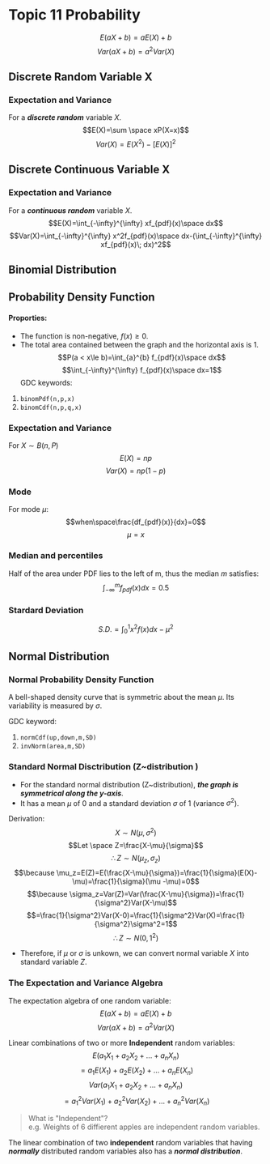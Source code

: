 # Topic 11 Probability

$$E(aX+b) = aE(X)+b$$
$$Var(aX+b)=a^2Var(X)$$

## Discrete Random Variable X

### Expectation and Variance
For a ***discrete random*** variable $X$.  
$$E(X)=\sum \space xP(X=x)$$
$$Var(X)=E(X^2)-[E(X)]^2$$

## Discrete Continuous Variable X

### Expectation and Variance
For a ***continuous random*** variable $X$.  
$$E(X)=\int_{-\infty}^{\infty} xf_{pdf}(x)\space dx$$
$$Var(X)=\int_{-\infty}^{\infty} x^2f_{pdf}(x)\space dx-(\int_{-\infty}^{\infty} xf_{pdf}(x)\; dx)^2$$

## Binomial Distribution
## Probability Density Function
#### Proporties:
* The function is non-negative, $f(x) \ge 0$.  
*  The total area contained between the graph and the horizontal axis is 1. 
$$P(a < x\le b)=\int_{a}^{b} f_{pdf}(x)\space dx$$
$$\int_{-\infty}^{\infty} f_{pdf}(x)\space dx=1$$
GDC keywords:
1. `binomPdf(n,p,x)`  
2. `binomCdf(n,p,q,x)`

### Expectation and Variance
For $X \sim B(n,P)$
$$E(X)=np$$
$$Var(X)=np(1-p)$$

### Mode 
For mode $\mu$:
$$when\space\frac{df_{pdf}(x)}{dx}=0$$
$$\mu =x$$

### Median and percentiles
Half of the area under PDF lies to the left of m, thus the median $m$ satisfies: 
$$\int_{-\infty}^{m}f_{pdf}(x)dx=0.5$$

### Stardard Deviation
$$S.D.=\int_{0}^{1}x^2f(x)dx-\mu^2$$


## Normal Distribution 
### Normal Probability Density Function 
A bell-shaped density curve that is symmetric about the mean $\mu$. Its variability is measured by $\sigma$.  

GDC keyword: 
1.  `normCdf(up,down,m,SD)`
2.  `invNorm(area,m,SD)`

### Standard Normal Disctribution (Z~distribution ) 
* For the standard normal distribution (Z~distribution), ***the graph is symmetrical along the y-axis***. 
* It has a mean $\mu$ of $0$ and a standard deviation $\sigma$ of 1 (variance $\sigma^2$).   

Derivation: 
$$X\sim N(\mu,\sigma^2)$$
$$Let \space Z=\frac{X-\mu}{\sigma}$$
$$\therefore Z\sim N(\mu_z,\sigma_z)$$
$$\because \mu_z=E(Z)=E(\frac{X-\mu}{\sigma})=\frac{1}{\sigma}(E(X)-\mu)=\frac{1}{\sigma}(\mu -\mu)=0$$
$$\because \sigma_z=Var(Z)=Var(\frac{X-\mu}{\sigma})=\frac{1}{\sigma^2}Var(X-\mu)$$
$$=\frac{1}{\sigma^2}Var(X-0)=\frac{1}{\sigma^2}Var(X)=\frac{1}{\sigma^2}\sigma^2=1$$
$$\therefore Z\sim N(0,1^2)$$

* Therefore, if $\mu$ or $\sigma$ is unkown, we can convert normal variable $X$ into standard variable $Z$.  

### The Expectation and Variance Algebra
The expectation algebra of one random variable:  
$$E(aX+b) = aE(X)+b$$
$$Var(aX+b)=a^2Var(X)$$

Linear combinations of two or more **Independent** random variables:  
$$E(a_1X_1+a_2X_2+...+a_nX_n) $$
$$= a_1E(X_1)+a_2E(X_2)+...+a_nE(X_n)$$
$$Var(a_1X_1+a_2X_2+...+a_nX_n)$$
$$=a_1^2Var(X_1)+a_2^2Var(X_2)+...+a_n^2Var(X_n)$$
> What is "Independent"?  
> e.g. Weights of 6 diffierent apples are independent random variables. 

The linear combination of two **independent** random variables that having ***normally*** distributed random variables also has a ***normal distribution***. 